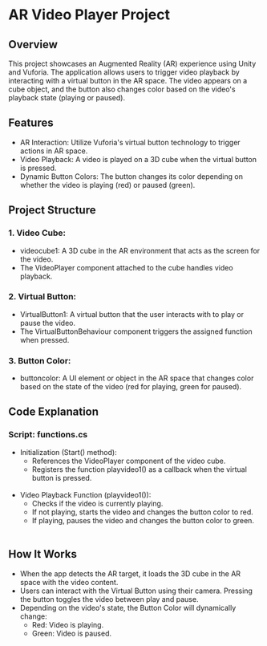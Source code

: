 # AR Video Player Project

## Overview
This project showcases an Augmented Reality (AR) experience using Unity and Vuforia. The application allows users to trigger video playback by interacting with a virtual button in the AR space. The video appears on a cube object, and the button also changes color based on the video's playback state (playing or paused).

## Features
- AR Interaction: Utilize Vuforia's virtual button technology to trigger actions in AR space.
- Video Playback: A video is played on a 3D cube when the virtual button is pressed.
- Dynamic Button Colors: The button changes its color depending on whether the video is playing (red) or paused (green).

## Project Structure
### 1. Video Cube:
- videocube1: A 3D cube in the AR environment that acts as the screen for the video.
- The VideoPlayer component attached to the cube handles video playback.
### 2. Virtual Button:
- VirtualButton1: A virtual button that the user interacts with to play or pause the video.
- The VirtualButtonBehaviour component triggers the assigned function when pressed.
### 3. Button Color:
- buttoncolor: A UI element or object in the AR space that changes color based on the state of the video (red for playing, green for paused).

## Code Explanation
### Script: functions.cs
- Initialization (Start() method):
  <br>
  - References the VideoPlayer component of the video cube.
  - Registers the function playvideo1() as a callback when the virtual button is pressed.
  <br>
- Video Playback Function (playvideo1()):
  <br>
  - Checks if the video is currently playing.
  - If not playing, starts the video and changes the button color to red.
  - If playing, pauses the video and changes the button color to green.
  <br>
## How It Works
- When the app detects the AR target, it loads the 3D cube in the AR space with the video content.
- Users can interact with the Virtual Button using their camera. Pressing the button toggles the video between play and pause.
- Depending on the video's state, the Button Color will dynamically change:
  - Red: Video is playing.
  - Green: Video is paused.
